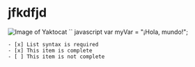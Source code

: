 # jfkdfjd
![Image of Yaktocat](https://octodex.github.com/images/yaktocat.png)
`` javascript
var myVar = "¡Hola, mundo!";
```
- [x] List syntax is required
- [x] This item is complete
- [ ] This item is not complete
